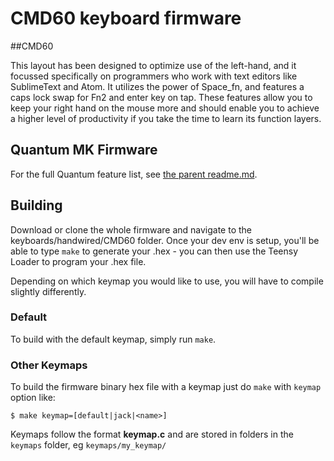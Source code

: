 CMD60 keyboard firmware
======================

##CMD60

This layout has been designed to optimize use of the left-hand, and it focussed specifically on programmers who work
with text editors like SublimeText and Atom. It utilizes the power of Space_fn, and features a caps lock swap for Fn2
and enter key on tap. These features allow you to keep your right hand on the mouse more and should enable you to
achieve a higher level of productivity if you take the time to learn its function layers.

## Quantum MK Firmware

For the full Quantum feature list, see [the parent readme.md](/doc/readme.md).

## Building

Download or clone the whole firmware and navigate to the keyboards/handwired/CMD60 folder.
Once your dev env is setup, you'll be able to type `make` to generate your .hex - you can then use
the Teensy Loader to program your .hex file.

Depending on which keymap you would like to use, you will have to compile slightly differently.

### Default

To build with the default keymap, simply run `make`.

### Other Keymaps

To build the firmware binary hex file with a keymap just do `make` with `keymap` option like:

```
$ make keymap=[default|jack|<name>]
```

Keymaps follow the format **__keymap.c__** and are stored in folders in the `keymaps` folder, eg `keymaps/my_keymap/`
